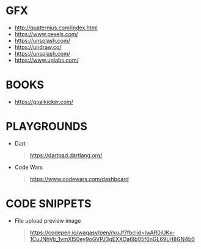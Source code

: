 # GFX
 
 - http://quaternius.com/index.html
 - https://www.pexels.com/
 - https://unsplash.com/
 - https://undraw.co/
 - https://unsplash.com/
 - https://www.uplabs.com/

# BOOKS
 
 - https://goalkicker.com/

# PLAYGROUNDS

 - Dart
   > https://dartpad.dartlang.org/
 
 - Code Wars
   > https://www.codewars.com/dashboard
   
# CODE SNIPPETS
 
  - File upload preview image
    > https://codepen.io/waqasy/pen/rkuJf?fbclid=IwAR0iUKx-1CuJNhVb_1vmXI50ey9oGVPJ3gEXXOa6Ib05f6nGL69LH8GN4b0
